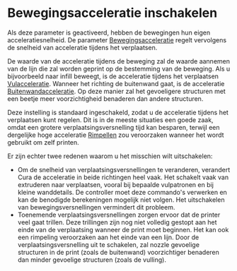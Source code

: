 Bewegingsacceleratie inschakelen
====
Als deze parameter is geactiveerd, hebben de bewegingen hun eigen acceleratiesnelheid. De parameter [Bewegingsacceleratie](acceleration_travel.md) regelt vervolgens de snelheid van acceleratie tijdens het verplaatsen.

De waarde van de acceleratie tijdens de beweging zal de waarde aannemen van de lijn die zal worden geprint op de bestemming van de beweging. Als u bijvoorbeeld naar infill beweegt, is de acceleratie tijdens het verplaatsen [Vulacceleratie](acceleration_infill.md). Wanneer het richting de buitenwand gaat, is de acceleratie [Buitenwandacceleratie](acceleration_wall_0.md). Op deze manier zal het gevoeligere structuren met een beetje meer voorzichtigheid benaderen dan andere structuren.

Deze instelling is standaard ingeschakeld, zodat u de acceleratie tijdens het verplaatsen kunt regelen. Dit is in de meeste situaties een goede zaak, omdat een grotere verplaatsingsversnelling tijd kan besparen, terwijl een dergelijke hoge acceleratie [Rimpellen](../troubleshooting/ringing.md) zou veroorzaken wanneer het wordt gebruikt om zelf printen.

Er zijn echter twee redenen waarom u het misschien wilt uitschakelen:

* Om de snelheid van verplaatsingsversnellingen te veranderen, verandert Cura de acceleratie in beide richtingen heel vaak. Het schakelt vaak van extruderen naar verplaatsen, vooral bij bepaalde vulpatronen en bij kleine wanddetails. De controller moet deze commando's verwerken en kan de benodigde berekeningen mogelijk niet volgen. Het uitschakelen van bewegingsversnellingen vermindert dit probleem.
* Toenemende verplaatsingsversnellingen zorgen ervoor dat de printer veel gaat trillen. Deze trillingen zijn nog niet volledig gestopt aan het einde van de verplaatsing wanneer de print moet beginnen. Het kan ook een rimpeling veroorzaken aan het einde van een lijn. Door de verplaatsingsversnelling uit te schakelen, zal nozzle gevoelige structuren in de print (zoals de buitenwand) voorzichtiger benaderen dan minder gevoelige structuren (zoals de vulling).